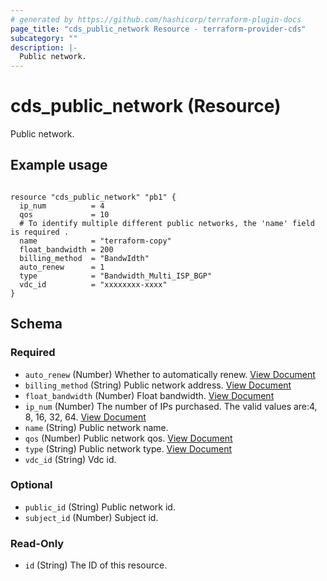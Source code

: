 ```yaml
---
# generated by https://github.com/hashicorp/terraform-plugin-docs
page_title: "cds_public_network Resource - terraform-provider-cds"
subcategory: ""
description: |-
  Public network.
---
```


# cds_public_network (Resource)

Public network.

## Example usage

```hcl

resource "cds_public_network" "pb1" {
  ip_num          = 4
  qos             = 10
  # To identify multiple different public networks, the 'name' field is required .
  name            = "terraform-copy"
  float_bandwidth = 200
  billing_method  = "BandwIdth"
  auto_renew      = 1
  type            = "Bandwidth_Multi_ISP_BGP"
  vdc_id          = "xxxxxxxx-xxxx"
}

```



<!-- schema generated by tfplugindocs -->
## Schema

### Required

- `auto_renew` (Number) Whether to automatically renew. [View Document](https://github.com/capitalonline/openapi/blob/master/%E8%99%9A%E6%8B%9F%E6%95%B0%E6%8D%AE%E4%B8%AD%E5%BF%83%E6%A6%82%E8%A7%88.md#4createpublicnetwork)
- `billing_method` (String) Public network address. [View Document](https://github.com/capitalonline/openapi/blob/master/%E8%99%9A%E6%8B%9F%E6%95%B0%E6%8D%AE%E4%B8%AD%E5%BF%83%E6%A6%82%E8%A7%88.md#4createpublicnetwork)
- `float_bandwidth` (Number) Float bandwidth. [View Document](https://github.com/capitalonline/openapi/blob/master/%E8%99%9A%E6%8B%9F%E6%95%B0%E6%8D%AE%E4%B8%AD%E5%BF%83%E6%A6%82%E8%A7%88.md#4createpublicnetwork)
- `ip_num` (Number) The number of IPs purchased. The valid values are:4, 8, 16, 32, 64. [View Document](https://github.com/capitalonline/openapi/blob/master/%E8%99%9A%E6%8B%9F%E6%95%B0%E6%8D%AE%E4%B8%AD%E5%BF%83%E6%A6%82%E8%A7%88.md#4createpublicnetwork)
- `name` (String) Public network name.
- `qos` (Number) Public network qos. [View Document](https://github.com/capitalonline/openapi/blob/master/%E8%99%9A%E6%8B%9F%E6%95%B0%E6%8D%AE%E4%B8%AD%E5%BF%83%E6%A6%82%E8%A7%88.md#4createpublicnetwork)
- `type` (String) Public network type. [View Document](https://github.com/capitalonline/openapi/blob/master/%E8%99%9A%E6%8B%9F%E6%95%B0%E6%8D%AE%E4%B8%AD%E5%BF%83%E6%A6%82%E8%A7%88.md#4createpublicnetwork)
- `vdc_id` (String) Vdc id.

### Optional

- `public_id` (String) Public network id.
- `subject_id` (Number) Subject id.

### Read-Only

- `id` (String) The ID of this resource.
